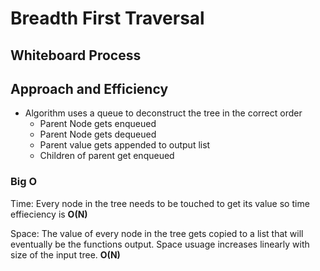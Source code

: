 # Breadth First Traversal

## Whiteboard Process

## Approach and Efficiency

- Algorithm uses a queue to deconstruct the tree in the correct order
  - Parent Node gets enqueued
  - Parent Node gets dequeued
  - Parent value gets appended to output list
  - Children of parent get enqueued

### Big O

Time: Every node in the tree needs to be touched to get its value so time effieciency is **O(N)**

Space: The value of every node in the tree gets copied to a list that will eventually be the functions output. Space usuage increases linearly with size of the input tree. **O(N)**
